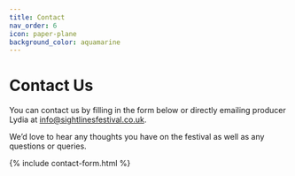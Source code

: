 ```yaml
---
title: Contact
nav_order: 6
icon: paper-plane
background_color: aquamarine
---
```


# Contact Us

You can contact us by filling in the form below or directly emailing producer Lydia at <info@sightlinesfestival.co.uk>.

We’d love to hear any thoughts you have on the festival as well as any questions or queries. 

{% include contact-form.html %}